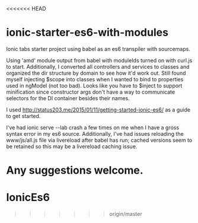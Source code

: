 <<<<<<< HEAD
# ionic-starter-es6-with-modules

Ionic tabs starter project using babel as an es6 transpiler with sourcemaps.

Using 'amd' module output from babel with moduleIds turned on with curl.js to start.  Additionally, I converted
all controllers and services to classes and organized the dir structure by domain to see how it'd work out.  Still
found myself injecting $scope into classes when I wanted to bind to properties used in ngModel (not too bad).  Looks
like you have to $inject to support minification since constructor args don't have a way to communicate selectors for
the DI container besides their names.

I used http://status203.me/2015/01/11/getting-started-ionic-es6/ as a guide to get started.

I've had ionic serve --lab crash a few times on me when I have a gross syntax error in my es6 source.  Additionally,
I've had issues reloading the www/js/all.js file via livereload after babel has run; cached versions seem to be retained
so this may be a livereload caching issue.

Any suggestions welcome.
=======
# IonicEs6
>>>>>>> origin/master

